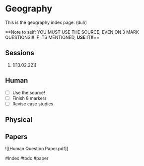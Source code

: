 # Geography 
This is the geography index page. (duh)

==Note to self: YOU MUST USE THE SOURCE, EVEN ON 3 MARK QUESTIONS!!! IF ITS MENTIONED, **USE IT!!**==

## Sessions
1. [[13.02.22]]


## Human
- [ ] Use the source!
- [ ] Finish 8 markers
- [ ] Revise case studies

## Physical

## Papers
![[Human Question Paper.pdf]]

#Index #todo #paper